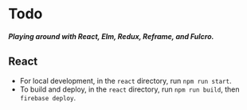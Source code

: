 # Todo

##### Playing around with React, Elm, Redux, Reframe, and Fulcro.

## React

- For local development, in the `react` directory, run `npm run start`.
- To build and deploy, in the `react` directory, run `npm run build`, then `firebase deploy`.
